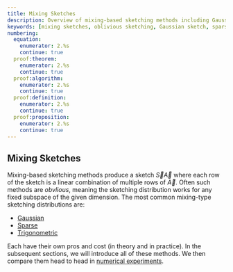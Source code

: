 ```yaml
---
title: Mixing Sketches
description: Overview of mixing-based sketching methods including Gaussian, sparse, and trigonometric approaches
keywords: [mixing sketches, oblivious sketching, Gaussian sketch, sparse sketch, trigonometric sketch, linear combinations]
numbering:
  equation:
    enumerator: 2.%s
    continue: true
  proof:theorem:
    enumerator: 2.%s
    continue: true
  proof:algorithm:
    enumerator: 2.%s
    continue: true
  proof:definition:
    enumerator: 2.%s
    continue: true
  proof:proposition:
    enumerator: 2.%s
    continue: true
---
```


## Mixing Sketches

Mixing-based sketching methods produce a sketch $\vec{S}\vec{A}$ where each row of the sketch is a linear combination of multiple rows of $\vec{A}$.
Often such methods are *obvlious*, meaning the sketching distribution works for any fixed subspace of the given dimension.
The most common mixing-type sketching distributions are:

- [Gaussian](./Gaussian-sketch.md)
- [Sparse](./sparse-sketch.md)
- [Trigonometric](./trig-sketch.md)

Each have their own pros and cost (in theory and in practice). 
In the subsequent sections, we will introduce all of these methods. 
We then compare them head to head in [numerical experiments](./which-sketch-should-i-use.ipynb).